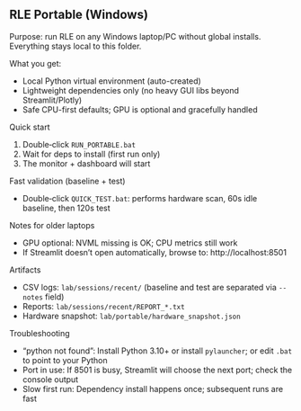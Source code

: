 ## RLE Portable (Windows)

Purpose: run RLE on any Windows laptop/PC without global installs. Everything stays local to this folder.

What you get:
- Local Python virtual environment (auto-created)
- Lightweight dependencies only (no heavy GUI libs beyond Streamlit/Plotly)
- Safe CPU-first defaults; GPU is optional and gracefully handled

Quick start
1) Double‑click `RUN_PORTABLE.bat`
2) Wait for deps to install (first run only)
3) The monitor + dashboard will start

Fast validation (baseline + test)
- Double‑click `QUICK_TEST.bat`: performs hardware scan, 60s idle baseline, then 120s test

Notes for older laptops
- GPU optional: NVML missing is OK; CPU metrics still work
- If Streamlit doesn’t open automatically, browse to: http://localhost:8501

Artifacts
- CSV logs: `lab/sessions/recent/` (baseline and test are separated via `--notes` field)
- Reports: `lab/sessions/recent/REPORT_*.txt`
- Hardware snapshot: `lab/portable/hardware_snapshot.json`

Troubleshooting
- “python not found”: Install Python 3.10+ or install `pylauncher`; or edit `.bat` to point to your Python
- Port in use: If 8501 is busy, Streamlit will choose the next port; check the console output
- Slow first run: Dependency install happens once; subsequent runs are fast


